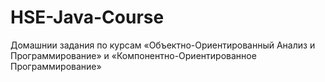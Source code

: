 HSE-Java-Course
===============

Домашнии задания по курсам «Объектно-Ориентированный Анализ и Программирование» и «Компонентно-Ориентированное Программирование»
